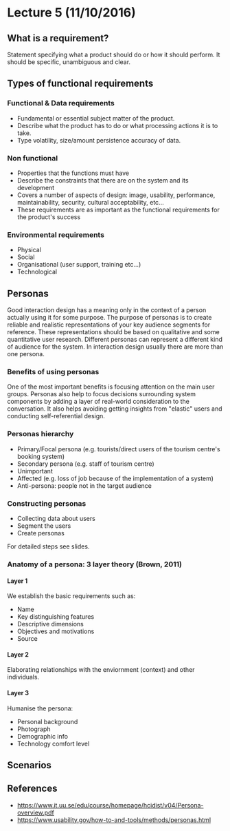 # Lecture 5 (11/10/2016)

## What is a requirement?

Statement specifying what a product should do or how it should perform. It should be specific, unambiguous and clear.

## Types of functional requirements

### Functional & Data requirements

- Fundamental or essential subject matter of the product.
- Describe what the product has to do or what processing actions it is to take.
- Type volatility, size/amount persistence accuracy of data.

### Non functional

- Properties that the functions must have
- Describe the constraints that there are on the system and its development 
- Covers a number of aspects of design: image, usability, performance, maintainability, security, cultural acceptability, etc...
- These requirements are as important as the functional requirements for the product's success

### Environmental requirements

- Physical
- Social
- Organisational (user support, training etc...)
- Technological

## Personas

Good interaction design has a meaning only in the context of a person actually using it for some purpose.
The purpose of personas is to create reliable and realistic representations of your key audience segments for reference. These representations should be based on qualitative and some quantitative user research.
Different personas can represent a different kind of audience for the system. In interaction design usually there are more than one persona.

### Benefits of using personas

One of the most important benefits is focusing attention on the main user groups.
Personas also help to focus decisions surrounding system components by adding a layer of real-world consideration to the conversation.
It also helps avoiding getting insights from "elastic" users and conducting self-referential design.

### Personas hierarchy

- Primary/Focal persona (e.g. tourists/direct users of the tourism centre's booking system)
- Secondary persona (e.g. staff of tourism centre)
- Unimportant
- Affected (e.g. loss of job because of the implementation of a system)
- Anti-persona: people not in the target audience

### Constructing personas

- Collecting data about users
- Segment the users
- Create personas

For detailed steps see slides.

### Anatomy of a persona: 3 layer theory (Brown, 2011)

#### Layer 1

We establish the basic requirements such as:

- Name
- Key distinguishing features
- Descriptive dimensions
- Objectives and motivations
- Source

#### Layer 2

Elaborating relationships with the enviornment (context) and other individuals.

#### Layer 3

Humanise the persona:

- Personal background
- Photograph
- Demographic info
- Technology comfort level

## Scenarios

## References

- https://www.it.uu.se/edu/course/homepage/hcidist/v04/Persona-overview.pdf
- https://www.usability.gov/how-to-and-tools/methods/personas.html
